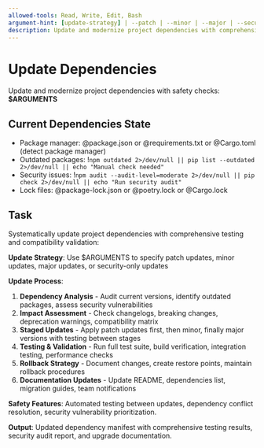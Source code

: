 ```yaml
---
allowed-tools: Read, Write, Edit, Bash
argument-hint: [update-strategy] | --patch | --minor | --major | --security-only
description: Update and modernize project dependencies with comprehensive testing and compatibility checks
---
```


# Update Dependencies

Update and modernize project dependencies with safety checks: **$ARGUMENTS**

## Current Dependencies State

- Package manager: @package.json or @requirements.txt or @Cargo.toml (detect package manager)
- Outdated packages: !`npm outdated 2>/dev/null || pip list --outdated 2>/dev/null || echo "Manual check needed"`
- Security issues: !`npm audit --audit-level=moderate 2>/dev/null || pip check 2>/dev/null || echo "Run security audit"`
- Lock files: @package-lock.json or @poetry.lock or @Cargo.lock

## Task

Systematically update project dependencies with comprehensive testing and compatibility validation:

**Update Strategy**: Use $ARGUMENTS to specify patch updates, minor updates, major updates, or security-only updates

**Update Process**:
1. **Dependency Analysis** - Audit current versions, identify outdated packages, assess security vulnerabilities
2. **Impact Assessment** - Check changelogs, breaking changes, deprecation warnings, compatibility matrix
3. **Staged Updates** - Apply patch updates first, then minor, finally major versions with testing between stages
4. **Testing & Validation** - Run full test suite, build verification, integration testing, performance checks
5. **Rollback Strategy** - Document changes, create restore points, maintain rollback procedures
6. **Documentation Updates** - Update README, dependencies list, migration guides, team notifications

**Safety Features**: Automated testing between updates, dependency conflict resolution, security vulnerability prioritization.

**Output**: Updated dependency manifest with comprehensive testing results, security audit report, and upgrade documentation.